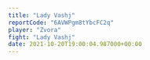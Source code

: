 ```yaml
---
title: "Lady Vashj"
reportCode: "6AVWPgm8tYbcFC2q"
player: "Zvora"
fight: "Lady Vashj"
date: 2021-10-20T19:00:04.987000+00:00
---
```

